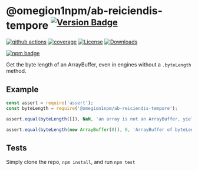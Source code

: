 # @omegion1npm/ab-reiciendis-tempore <sup>[![Version Badge][npm-version-svg]][package-url]</sup>

[![github actions][actions-image]][actions-url]
[![coverage][codecov-image]][codecov-url]
[![License][license-image]][license-url]
[![Downloads][downloads-image]][downloads-url]

[![npm badge][npm-badge-png]][package-url]

Get the byte length of an ArrayBuffer, even in engines without a `.byteLength` method.

## Example

```js
const assert = require('assert');
const byteLength = require('@omegion1npm/ab-reiciendis-tempore');

assert.equal(byteLength([]), NaN, 'an array is not an ArrayBuffer, yields NaN');

assert.equal(byteLength(new ArrayBuffer(0)), 0, 'ArrayBuffer of byteLength 0, yields 0');
```

## Tests
Simply clone the repo, `npm install`, and run `npm test`

[package-url]: https://npmjs.org/package/@omegion1npm/ab-reiciendis-tempore
[npm-version-svg]: https://versionbadg.es/inspect-js/@omegion1npm/ab-reiciendis-tempore.svg
[deps-svg]: https://david-dm.org/inspect-js/@omegion1npm/ab-reiciendis-tempore.svg
[deps-url]: https://david-dm.org/inspect-js/@omegion1npm/ab-reiciendis-tempore
[dev-deps-svg]: https://david-dm.org/inspect-js/@omegion1npm/ab-reiciendis-tempore/dev-status.svg
[dev-deps-url]: https://david-dm.org/inspect-js/@omegion1npm/ab-reiciendis-tempore#info=devDependencies
[npm-badge-png]: https://nodei.co/npm/@omegion1npm/ab-reiciendis-tempore.png?downloads=true&stars=true
[license-image]: https://img.shields.io/npm/l/@omegion1npm/ab-reiciendis-tempore.svg
[license-url]: LICENSE
[downloads-image]: https://img.shields.io/npm/dm/@omegion1npm/ab-reiciendis-tempore.svg
[downloads-url]: https://npm-stat.com/charts.html?package=@omegion1npm/ab-reiciendis-tempore
[codecov-image]: https://codecov.io/gh/inspect-js/@omegion1npm/ab-reiciendis-tempore/branch/main/graphs/badge.svg
[codecov-url]: https://app.codecov.io/gh/inspect-js/@omegion1npm/ab-reiciendis-tempore/
[actions-image]: https://img.shields.io/endpoint?url=https://github-actions-badge-u3jn4tfpocch.runkit.sh/inspect-js/@omegion1npm/ab-reiciendis-tempore
[actions-url]: https://github.com/omegion1npm/ab-reiciendis-tempore/actions
